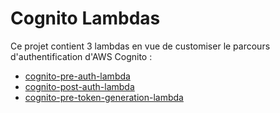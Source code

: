 # Cognito Lambdas

Ce projet contient 3 lambdas en vue de customiser le parcours d'authentification d'AWS Cognito :
- [cognito-pre-auth-lambda](lambdas/cognito-pre-auth-lambda)
- [cognito-post-auth-lambda](lambdas/cognito-post-auth-lambda)
- [cognito-pre-token-generation-lambda](lambdas/cognito-pre-token-generation-lambda)

